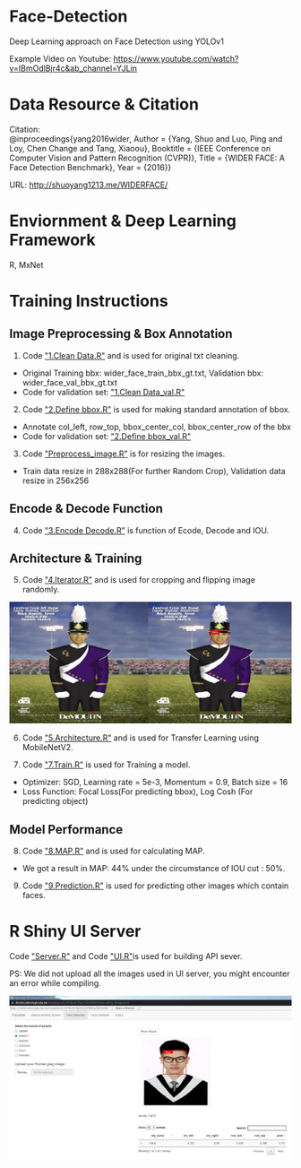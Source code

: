 # Face-Detection
Deep Learning approach on Face Detection using YOLOv1

Example Video on Youtube: https://www.youtube.com/watch?v=IBmOdlBjr4c&ab_channel=YJLin

# Data Resource & Citation
Citation: 	
@inproceedings{yang2016wider,
	Author = {Yang, Shuo and Luo, Ping and Loy, Chen Change and Tang, Xiaoou},
	Booktitle = {IEEE Conference on Computer Vision and Pattern Recognition (CVPR)},
	Title = {WIDER FACE: A Face Detection Benchmark},
	Year = {2016}}

URL: http://shuoyang1213.me/WIDERFACE/

# Enviornment & Deep Learning Framework
R, MxNet

# Training Instructions

Image Preprocessing & Box Annotation
---
1. Code ["1.Clean Data.R"](https://github.com/xup6YJ/Face-Detection/blob/main/Code/1.Clean%20Data.R) and is used for original txt cleaning.
- Original Training bbx: wider_face_train_bbx_gt.txt, Validation bbx: wider_face_val_bbx_gt.txt 
- Code for validation set: ["1.Clean Data_val.R"](https://github.com/xup6YJ/Face-Detection/blob/main/Code/1.Clean%20Data_val.R)

2. Code ["2.Define bbox.R"](https://github.com/xup6YJ/Face-Detection/blob/main/Code/2.Define%20bbox.R) is used for making standard annotation of bbox.
- Annotate col_left, row_top, bbox_center_col, bbox_center_row of the bbx
- Code for validation set: ["2.Define bbox_val.R"](https://github.com/xup6YJ/Face-Detection/blob/main/Code/2.Define%20bbox_val.R)

3. Code ["Preprocess_image.R"](https://github.com/xup6YJ/Face-Detection/blob/main/Code/Preprocess_image.R) is for resizing the images.
- Train data resize in 288x288(For further Random Crop), Validation data resize in 256x256

Encode & Decode Function
---
4. Code ["3.Encode Decode.R"](https://github.com/xup6YJ/Face-Detection/blob/main/Code/3.Encode%20Decode.R) is function of Ecode, Decode and IOU.

Architecture & Training
---
5. Code ["4.Iterator.R"](https://github.com/xup6YJ/Face-Detection/blob/main/Code/4.Iterator.R) and is used for cropping and flipping image randomly.

<p align="center">
  <img src="Example Image/example1.jpg">
</p>

6. Code ["5.Architecture.R"](https://github.com/xup6YJ/Face-Detection/blob/main/Code/5.Architecture.R) and is used for Transfer Learning using MobileNetV2.

7. Code ["7.Train.R"](https://github.com/xup6YJ/Face-Detection/blob/main/Code/7.Train.R) is used for Training a model.
- Optimizer: SGD, Learning rate = 5e-3, Momentum  = 0.9, Batch size = 16
- Loss Function: Focal Loss(For predicting bbox), Log Cosh (For predicting object)

Model Performance
---
8. Code ["8.MAP.R"](https://github.com/xup6YJ/Face-Detection/blob/main/Code/8.MAP.R) and is used for calculating MAP.
- We got a result in MAP: 44% under the circumstance of IOU cut : 50%. 

9. Code ["9.Prediction.R"](https://github.com/xup6YJ/Face-Detection/blob/main/Code/9.Prediction.R) is used for predicting other images which contain faces.

# R Shiny UI Server
Code ["Server.R"](https://github.com/xup6YJ/Face-Detection/blob/main/Shiny%20UI%20Code/Server.R) and Code ["UI.R"](https://github.com/xup6YJ/Face-Detection/blob/main/Shiny%20UI%20Code/UI.R)is used for building API sever.

PS: We did not upload all the images used in UI server, you might encounter an error while compiling.

<p align="center">
  <img src="Example Image/2.jpg">
</p>

